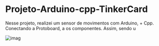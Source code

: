 # Projeto-Arduino-cpp-TinkerCard
 
  Nesse projeto, realizei um sensor de movimentos com Arduino, + Cpp. Conectando a Protoboard, a os componentes. Assim, sendo u
  
![imag](https://github.com/user-attachments/assets/a318b6ee-bb10-40b8-add4-95fb8471fec1)
